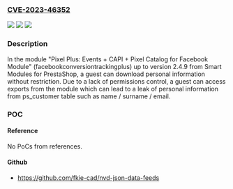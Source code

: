 ### [CVE-2023-46352](https://cve.mitre.org/cgi-bin/cvename.cgi?name=CVE-2023-46352)
![](https://img.shields.io/static/v1?label=Product&message=n%2Fa&color=blue)
![](https://img.shields.io/static/v1?label=Version&message=n%2Fa&color=blue)
![](https://img.shields.io/static/v1?label=Vulnerability&message=n%2Fa&color=brighgreen)

### Description

In the module "Pixel Plus: Events + CAPI + Pixel Catalog for Facebook Module" (facebookconversiontrackingplus) up to version 2.4.9 from Smart Modules for PrestaShop, a guest can download personal information without restriction. Due to a lack of permissions control, a guest can access exports from the module which can lead to a leak of personal information from ps_customer table such as name / surname / email.

### POC

#### Reference
No PoCs from references.

#### Github
- https://github.com/fkie-cad/nvd-json-data-feeds

